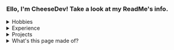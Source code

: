 ### Ello, I'm CheeseDev! Take a look at my ReadMe's info.

<details>
<summary>Hobbies</summary>
 Art, Games, Coding, Food, etc.
</details>

<details>
<summary>Experience</summary>
 JavaScript, HTML, C Family, CSS, Scratch

 Also, here's what languages I think are the top from what I've programmed before.
 | Rank | Languages |
|-----:|-----------|
|     1| Javascript|
|     2| C         |
|     3| S1.4      |
---
Yes, Scratch is on there. I really do think it's good for certain people, especially if they just don't like text programming. I do prefer text programming, but I do occasionally use one of Scratch's mods like Penguinmod or Turbowarp.
</details>

<details>
<summary>Projects</summary>
 DiamondOS2, DOSTV2, PrizGlobal, PrizVideo, Prizmarine (shutting down), Mayzer, etc.
</details>

<details>
 <summary>What's this page made of?</summary>
 This page was made with Markdown and HTML.
<picture>
  <source media="(prefers-color-scheme: dark)" srcset="https://camo.githubusercontent.com/510a057988cb5216f5d297ee202f6a08fa179798926cea28e95910f6b8ca5535/68747470733a2f2f696d672e736869656c64732e696f2f62616467652f4d61726b646f776e2d3030303030303f7374796c653d666f722d7468652d6261646765266c6f676f3d6d61726b646f776e266c6f676f436f6c6f723d7768697465">
  <img alt="Markdown." src="https://camo.githubusercontent.com/510a057988cb5216f5d297ee202f6a08fa179798926cea28e95910f6b8ca5535/68747470733a2f2f696d672e736869656c64732e696f2f62616467652f4d61726b646f776e2d3030303030303f7374796c653d666f722d7468652d6261646765266c6f676f3d6d61726b646f776e266c6f676f436f6c6f723d7768697465">
</picture> <picture>
  <source media="(prefers-color-scheme: dark)" srcset="https://camo.githubusercontent.com/d63d473e728e20a286d22bb2226a7bf45a2b9ac6c72c59c0e61e9730bfe4168c/68747470733a2f2f696d672e736869656c64732e696f2f62616467652f48544d4c352d4533344632363f7374796c653d666f722d7468652d6261646765266c6f676f3d68746d6c35266c6f676f436f6c6f723d7768697465">
  <img alt="HTML." src="https://camo.githubusercontent.com/d63d473e728e20a286d22bb2226a7bf45a2b9ac6c72c59c0e61e9730bfe4168c/68747470733a2f2f696d672e736869656c64732e696f2f62616467652f48544d4c352d4533344632363f7374796c653d666f722d7468652d6261646765266c6f676f3d68746d6c35266c6f676f436f6c6f723d7768697465">
</picture>
</details>
